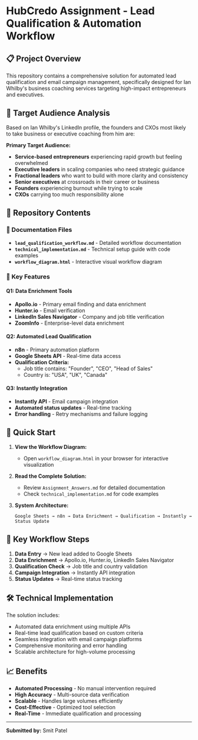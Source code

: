 # HubCredo Assignment - Lead Qualification & Automation Workflow

## 📋 Project Overview

This repository contains a comprehensive solution for automated lead qualification and email campaign management, specifically designed for Ian Whilby's business coaching services targeting high-impact entrepreneurs and executives.

## 🎯 Target Audience Analysis

Based on Ian Whilby's LinkedIn profile, the founders and CXOs most likely to take business or executive coaching from him are:

**Primary Target Audience:**
- **Service-based entrepreneurs** experiencing rapid growth but feeling overwhelmed
- **Executive leaders** in scaling companies who need strategic guidance  
- **Fractional leaders** who want to build with more clarity and consistency
- **Senior executives** at crossroads in their career or business
- **Founders** experiencing burnout while trying to scale
- **CXOs** carrying too much responsibility alone

## 📁 Repository Contents

### 📄 Documentation Files
- **`lead_qualification_workflow.md`** - Detailed workflow documentation
- **`technical_implementation.md`** - Technical setup guide with code examples
- **`workflow_diagram.html`** - Interactive visual workflow diagram

### 🔧 Key Features

#### Q1: Data Enrichment Tools
- **Apollo.io** - Primary email finding and data enrichment
- **Hunter.io** - Email verification
- **LinkedIn Sales Navigator** - Company and job title verification
- **ZoomInfo** - Enterprise-level data enrichment

#### Q2: Automated Lead Qualification
- **n8n** - Primary automation platform
- **Google Sheets API** - Real-time data access
- **Qualification Criteria:**
  - Job title contains: "Founder", "CEO", "Head of Sales"
  - Country is: "USA", "UK", "Canada"

#### Q3: Instantly Integration
- **Instantly API** - Email campaign integration
- **Automated status updates** - Real-time tracking
- **Error handling** - Retry mechanisms and failure logging

## 🚀 Quick Start

1. **View the Workflow Diagram:**
   - Open `workflow_diagram.html` in your browser for interactive visualization

2. **Read the Complete Solution:**
   - Review `Assignment_Answers.md` for detailed documentation
   - Check `technical_implementation.md` for code examples

3. **System Architecture:**
   ```
   Google Sheets → n8n → Data Enrichment → Qualification → Instantly → Status Update
   ```
## 🔗 Key Workflow Steps

1. **Data Entry** → New lead added to Google Sheets
2. **Data Enrichment** → Apollo.io, Hunter.io, LinkedIn Sales Navigator
3. **Qualification Check** → Job title and country validation
4. **Campaign Integration** → Instantly API integration
5. **Status Updates** → Real-time status tracking

## 🛠️ Technical Implementation

The solution includes:
- Automated data enrichment using multiple APIs
- Real-time lead qualification based on custom criteria
- Seamless integration with email campaign platforms
- Comprehensive monitoring and error handling
- Scalable architecture for high-volume processing

## 📈 Benefits

- **Automated Processing** - No manual intervention required
- **High Accuracy** - Multi-source data verification
- **Scalable** - Handles large volumes efficiently
- **Cost-Effective** - Optimized tool selection
- **Real-Time** - Immediate qualification and processing

---

**Submitted by:** Smit Patel 
